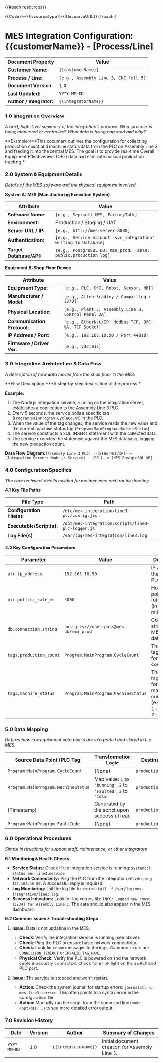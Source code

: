 {{#each resources}}

{{Code}}-{{ResourceType}}-{{ResourceURL}}
{{/each}}



# MES Integration Configuration: {{customerName}} - [Process/Line]

| **Document Property**    | **Value**                             |
| ------------------------ | ------------------------------------- |
| **Customer Name:**       | `{{customerName}}`                     |
| **Process / Line:**      | `[e.g., Assembly Line 3, CNC Cell 5]` |
| **Document Version:**    | 1.0                                   |
| **Last Updated:**        | `YYYY-MM-DD`                          |
| **Author / Integrator:** | `{{integratorName}}`                         |

### 1.0 Integration Overview

_A brief, high-level summary of the integration's purpose. What process is being monitored or controlled? What data is being captured and why?_

**Example:\***This document outlines the configuration for collecting production count and machine status data from the PLC on Assembly Line 3 and feeding it into the central MES. The goal is to provide real-time Overall Equipment Effectiveness (OEE) data and eliminate manual production tracking.\*

### 2.0 System & Equipment Details

_Details of the MES software and the physical equipment involved._

**System A: MES (Manufacturing Execution System)**

| **Attribute**            | **Value**                                                       |
| ------------------------ | --------------------------------------------------------------- |
| **Software Name:**       | `[e.g., Sepasoft MES, FactoryTalk]`                             |
| **Environment:**         | Production / Staging / UAT                                      |
| **Server URL / IP:**     | `[e.g., http://mes-server:8088]`                                |
| **Authentication:**      | `[e.g., Service Account 'svc_integration' writing to Database]` |
| **Target Database/API:** | `[e.g., PostgreSQL DB: mes_prod, Table: public.production_log]` |

**Equipment B: Shop Floor Device**

| **Attribute**               | **Value**                                             |
| --------------------------- | ----------------------------------------------------- |
| **Equipment Type:**         | `[e.g., PLC, CNC, Robot, Sensor, HMI]`                |
| **Manufacturer / Model:**   | `[e.g., Allen-Bradley / CompactLogix 5370]`           |
| **Physical Location:**      | `[e.g., Plant 2, Assembly Line 3, Control Panel 2A]`  |
| **Communication Protocol:** | `[e.g., EtherNet/IP, Modbus TCP, OPC-UA, TCP Socket]` |
| **IP Address / Port:**      | `[e.g., 192.168.10.50 / Port 44818]`                  |
| **Firmware / Driver Ver:**  | `[e.g., v32.011]`                                     |

### 3.0 Integration Architecture & Data Flow

_A description of how data moves from the shop floor to the MES._

**Flow Description:\***A step-by-step description of the process.\*

**Example:**

1. The Node.js integration service, running on the integration server, establishes a connection to the Assembly Line 3 PLC.
2. Every 5 seconds, the service polls a specific tag (`Program:MainProgram.CycleCount`) in the PLC.
3. When the value of the tag changes, the service reads the new value and the current machine status tag (`Program:MainProgram.MachineStatus`).
4. The service constructs a SQL INSERT statement with the collected data.
5. The service executes the statement against the MES database, logging the new production count.

**Data Flow Diagram:**`[Assembly Line 3 PLC] --(EtherNet/IP)--> [Integration Server: Node.js Service] --(SQL)--> [MES PostgreSQL DB]`

### 4.0 Configuration Specifics

_The core technical details needed for maintenance and troubleshooting._

**4.1 Key File Paths**

| **File Type**              | **Path**                                           |
| -------------------------- | -------------------------------------------------- |
| **Configuration File(s):** | `/etc/mes-integration/line3-plc/config.json`       |
| **Executable/Script(s):**  | `/opt/mes-integration/scripts/line3-plc-logger.js` |
| **Log File(s):**           | `/var/log/mes-integration/line3.log`               |

**4.2 Key Configuration Parameters**

| **Parameter**           | **Value**                              | **Description**                                                                    |
| ----------------------- | -------------------------------------- | ---------------------------------------------------------------------------------- |
| `plc.ip_address`        | `192.168.10.50`                        | IP Address of the target PLC.                                                      |
| `plc.polling_rate_ms`   | `5000`                                 | How often to poll the PLC for new data (in milliseconds).                          |
| `db.connection.string`  | `postgres://user:pass@mes-db/mes_prod` | Connection string for the MES database.                                            |
| `tags.production_count` | `Program:MainProgram.CycleCount`       | The PLC tag/register for the part count.                                           |
| `tags.machine_status`   | `Program:MainProgram.MachineStatus`    | The PLC tag/register for the machine's current state (e.g., 1=Running, 2=Faulted). |

### 5.0 Data Mapping

_Defines how raw equipment data points are interpreted and stored in the MES._

| **Source Data Point (PLC Tag)**     | **Transformation Logic**                                           | **Destination Field (MES DB)**   |
| ----------------------------------- | ------------------------------------------------------------------ | -------------------------------- |
| `Program:MainProgram.CycleCount`    | (None)                                                             | `production_log.pieces_produced` |
| `Program:MainProgram.MachineStatus` | Map value: `1` to `'Running'`, `2` to `'Faulted'`, `3` to `'Idle'` | `production_log.machine_status`  |
| (Timestamp)                         | Generated by the script upon successful read                       | `production_log.timestamp`       |
| `Program:MainProgram.FaultCode`     | (None)                                                             | `production_log.fault_code`      |

### 6.0 Operational Procedures

_Simple instructions for support staff, maintenance, or other integrators._

**6.1 Monitoring & Health Checks**

- **Service Status:** Check if the integration service is running: `systemctl status mes-line3.service`.
- **Network Connectivity:** Ping the PLC from the integration server: `ping 192.168.10.50`. A successful reply is required.
- **Log Monitoring:** Tail the log file for errors: `tail -f /var/log/mes-integration/line3.log`.
- **Success Indicators:** Look for log entries like `INFO: Logged new count [1234] for Assembly Line 3`. The data should also appear in the MES dashboard.

**6.2 Common Issues & Troubleshooting Steps**

1. **Issue:** Data is not updating in the MES.

   - **Check:** Verify the integration service is running (see above).
   - **Check:** Ping the PLC to ensure basic network connectivity.
   - **Check:** Look for `ERROR` messages in the logs. Common errors are `CONNECTION_TIMEOUT` or `INVALID_TAG_NAME`.
   - **Physical Check:** Verify the PLC is powered on and the network cable is securely connected. Check for a link light on the switch and PLC port.

2. **Issue:** The service is stopped and won't restart.

   - **Action:** Check the system journal for startup errors: `journalctl -u mes-line3.service`. This often points to a syntax error in the configuration file.
   - **Action:** Manually run the script from the command line (`node /opt/mes...`) to see more detailed error output.

### 7.0 Revision History

| **Date**     | **Version** | **Author**    | **Summary of Changes**                         |
| ------------ | ----------- | ------------- | ---------------------------------------------- |
| `YYYY-MM-DD` | 1.0         | `{{integratorName}}` | Initial document creation for Assembly Line 3. |
